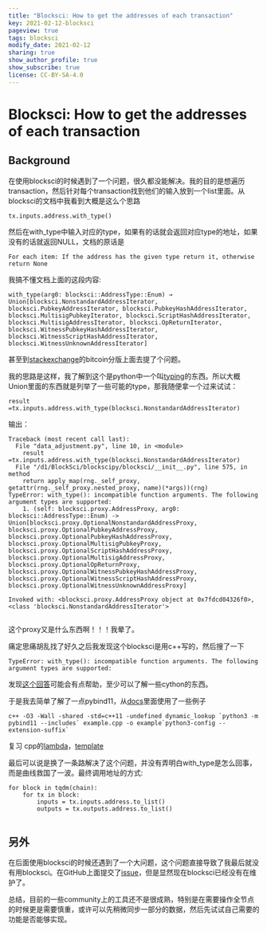 ```yaml
---
title: "Blocksci: How to get the addresses of each transaction"
key: 2021-02-12-blocksci
pageview: true
tags: blocksci
modify_date: 2021-02-12
sharing: true
show_author_profile: true
show_subscribe: true
license: CC-BY-SA-4.0
---
```



# Blocksci: How to get the addresses of each transaction

## Background

在使用blocksci的时候遇到了一个问题，很久都没能解决。我的目的是想遍历transaction，然后针对每个transaction找到他们的输入放到一个list里面。从blocksci的文档中我看到大概是这么个思路

```
tx.inputs.address.with_type()
```
然后在with_type中输入对应的type，如果有的话就会返回对应type的地址，如果没有的话就返回NULL，文档的原话是

```
For each item: If the address has the given type return it, otherwise return None
```

我搞不懂文档上面的这段内容:

```
with_type(arg0: blocksci::AddressType::Enum) → Union[blocksci.NonstandardAddressIterator, blocksci.PubkeyAddressIterator, blocksci.PubkeyHashAddressIterator, blocksci.MultisigPubkeyIterator, blocksci.ScriptHashAddressIterator, blocksci.MultisigAddressIterator, blocksci.OpReturnIterator, blocksci.WitnessPubkeyHashAddressIterator, blocksci.WitnessScriptHashAddressIterator, blocksci.WitnessUnknownAddressIterator]
```

甚至到[stackexchange](https://bitcoin.stackexchange.com/questions/101990/how-to-get-input-and-output-address-in-a-transaction-with-blocksci)的bitcoin分版上面去提了个问题。

我的思路是这样，我了解到这个是python中一个叫[typing](https://docs.python.org/zh-cn/3/library/typing.html)的东西。所以大概Union里面的东西就是列举了一些可能的type，那我随便拿一个过来试试：

`result =tx.inputs.address.with_type(blocksci.NonstandardAddressIterator)`

输出：

```
Traceback (most recent call last):
  File "data_adjustment.py", line 10, in <module>
    result =tx.inputs.address.with_type(blocksci.NonstandardAddressIterator)
  File "/d1/BlockSci/blockscipy/blocksci/__init__.py", line 575, in method
    return apply_map(rng._self_proxy, getattr(rng._self_proxy.nested_proxy, name)(*args))(rng)
TypeError: with_type(): incompatible function arguments. The following argument types are supported:
    1. (self: blocksci.proxy.AddressProxy, arg0: blocksci::AddressType::Enum) -> Union[blocksci.proxy.OptionalNonstandardAddressProxy, blocksci.proxy.OptionalPubkeyAddressProxy, blocksci.proxy.OptionalPubkeyHashAddressProxy, blocksci.proxy.OptionalMultisigPubkeyProxy, blocksci.proxy.OptionalScriptHashAddressProxy, blocksci.proxy.OptionalMultisigAddressProxy, blocksci.proxy.OptionalOpReturnProxy, blocksci.proxy.OptionalWitnessPubkeyHashAddressProxy, blocksci.proxy.OptionalWitnessScriptHashAddressProxy, blocksci.proxy.OptionalWitnessUnknownAddressProxy]

Invoked with: <blocksci.proxy.AddressProxy object at 0x7fdcd04326f0>, <class 'blocksci.NonstandardAddressIterator'>


```
这个proxy又是什么东西啊！！！我晕了。

痛定思痛胡乱找了好久之后我发现这个blocksci是用c++写的，然后搜了一下

```
TypeError: with_type(): incompatible function arguments. The following argument types are supported:
```
发现[这个回答](https://stackoverflow.com/questions/45589229/error-incompatible-function-arguments)可能会有点帮助，至少可以了解一些cython的东西。

于是我去简单了解了一点pybind11，从[docs](https://pybind11.readthedocs.io/en/stable/basics.html)里面使用了一些例子

```
c++ -O3 -Wall -shared -std=c++11 -undefined dynamic_lookup `python3 -m pybind11 --includes` example.cpp -o example`python3-config --extension-suffix`
```


复习 cpp的[lambda]()，[template](https://www.geeksforgeeks.org/templates-cpp/)

最后可以说是换了一条路解决了这个问题，并没有弄明白with_type是怎么回事，而是曲线救国了一波。最终调用地址的方式:

```
for block in tqdm(chain):
    for tx in block:
        inputs = tx.inputs.address.to_list()
        outputs = tx.outputs.address.to_list()
        
```
## 另外
在后面使用blocksci的时候还遇到了一个大问题，这个问题直接导致了我最后就没有用blocksci。在GitHub上面提交了[issue](https://github.com/citp/BlockSci/issues/452)，但是显然现在blocksci已经没有在维护了。

总结，目前的一些community上的工具还不是很成熟，特别是在需要操作全节点的时候更是需要慎重，或许可以先稍微同步一部分的数据，然后先试试自己需要的功能是否能够实现。

